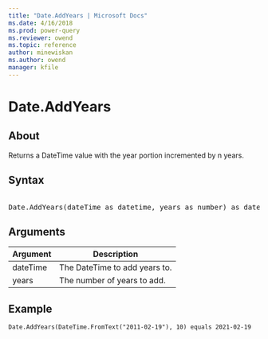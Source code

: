 ```yaml
---
title: "Date.AddYears | Microsoft Docs"
ms.date: 4/16/2018
ms.prod: power-query
ms.reviewer: owend
ms.topic: reference
author: minewiskan
ms.author: owend
manager: kfile
---
```

# Date.AddYears

  
## About  
Returns a DateTime value with the year portion incremented by n years.  
  

## Syntax

<pre> 
Date.AddYears(dateTime as datetime, years as number) as datetime  
</pre> 
  
## Arguments  
  
|Argument|Description|  
|------------|---------------|  
|dateTime|The DateTime to add years to.|  
|years|The number of years to add.|  
  
## Example  
  

```powerquery-m  
Date.AddYears(DateTime.FromText("2011-02-19"), 10) equals 2021-02-19  
```  
